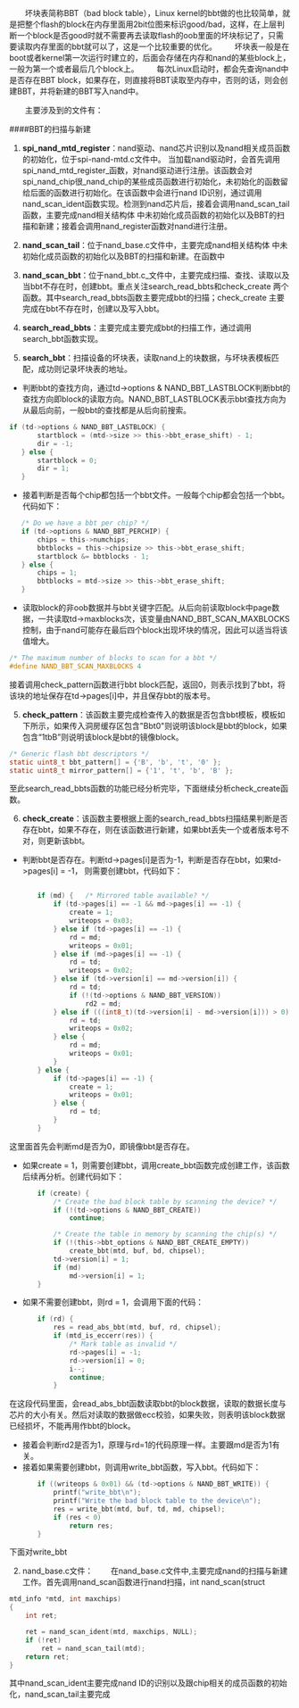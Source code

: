&emsp;&emsp;坏块表简称BBT（bad block table），Linux kernel的bbt做的也比较简单，就是把整个flash的block在内存里面用2bit位图来标识good/bad，这样，在上层判断一个block是否good时就不需要再去读取flash的oob里面的坏块标记了，只需要读取内存里面的bbt就可以了，这是一个比较重要的优化。
&ensp;&ensp;&ensp;&ensp;坏块表一般是在boot或者kernel第一次运行时建立的，后面会存储在内存和nand的某些block上，一般为第一个或者最后几个block上。
&emsp;&emsp;每次Linux启动时，都会先查询nand中是否存在BBT block，如果存在，则直接将BBT读取至内存中，否则的话，则会创建BBT，并将新建的BBT写入nand中。

&emsp;&emsp;主要涉及到的文件有：

####BBT的扫描与新建
1. **spi_nand_mtd_register**：nand驱动、nand芯片识别以及nand相关成员函数的初始化，位于spi-nand-mtd.c文件中。
当加载nand驱动时，会首先调用spi_nand_mtd_register_函数，对nand驱动进行注册。该函数会对spi_nand_chip很_nand_chip的某些成员函数进行初始化，未初始化的函数留给后面的函数进行初始化。在该函数中会进行nand ID识别，通过调用nand_scan_ident函数实现。检测到nand芯片后，接着会调用nand_scan_tail函数，主要完成nand相关结构体 中未初始化成员函数的初始化以及BBT的扫描和新建；接着会调用nand_register函数对nand进行注册。

2. **nand_scan_tail**：位于nand_base.c文件中，主要完成nand相关结构体 中未初始化成员函数的初始化以及BBT的扫描和新建。在函数中


2. **nand_scan_bbt**：位于nand_bbt.c_文件中，主要完成扫描、查找、读取以及当bbt不存在时，创建bbt。重点关注search_read_bbts和check_create 两个函数。其中search_read_bbts函数主要完成bbt的扫描；check_create 主要完成在bbt不存在时，创建以及写入bbt。

3. **search_read_bbts**：主要完成主要完成bbt的扫描工作，通过调用search_bbt函数实现。

4. **search_bbt**：扫描设备的坏块表，读取nand上的块数据，与坏块表模板匹配，成功则记录坏块表的地址。
 - 判断bbt的查找方向，通过td->options & NAND_BBT_LASTBLOCK判断bbt的查找方向即block的读取方向。NAND_BBT_LASTBLOCK表示bbt查找方向为从最后向前，一般bbt的查找都是从后向前搜索。
 ```c
if (td->options & NAND_BBT_LASTBLOCK) {
		startblock = (mtd->size >> this->bbt_erase_shift) - 1;
		dir = -1;
	} else {
		startblock = 0;
		dir = 1;
	}
```
 - 接着判断是否每个chip都包括一个bbt文件。一般每个chip都会包括一个bbt。代码如下：
 ```c
 	/* Do we have a bbt per chip? */
	if (td->options & NAND_BBT_PERCHIP) {
		chips = this->numchips;
		bbtblocks = this->chipsize >> this->bbt_erase_shift;
		startblock &= bbtblocks - 1;
	} else {
		chips = 1;
		bbtblocks = mtd->size >> this->bbt_erase_shift;
	}
 ```
 - 读取block的非oob数据并与bbt关键字匹配。从后向前读取block中page数据，一共读取td->maxblocks次，该变量由NAND_BBT_SCAN_MAXBLOCKS控制，由于nand可能存在最后四个block出现坏块的情况，因此可以适当将该值增大。
 ```c
 /* The maximum number of blocks to scan for a bbt */
#define NAND_BBT_SCAN_MAXBLOCKS	4
```
接着调用check_pattern函数进行bbt block匹配，返回0，则表示找到了bbt，将该块的地址保存在td->pages[i]中，并且保存bbt的版本号。

5. **check_pattern**：该函数主要完成检查传入的数据是否包含bbt模板，模板如下所示，如果传入洞房缓存区包含"Bbt0"则说明该block是bbt的block，如果包含“1tbB”则说明该block是bbt的镜像block。
```c
/* Generic flash bbt descriptors */
static uint8_t bbt_pattern[] = {'B', 'b', 't', '0' };
static uint8_t mirror_pattern[] = {'1', 't', 'b', 'B' };
```
至此search_read_bbts函数的功能已经分析完毕，下面继续分析check_create函数。

6. **check_create**：该函数主要根据上面的search_read_bbts扫描结果判断是否存在bbt，如果不存在，则在该函数进行新建，如果bbt丢失一个或者版本号不对，则更新该bbt。
 - 判断bbt是否存在。判断td->pages[i]是否为-1，判断是否存在bbt，如果td->pages[i] = -1， 则需要创建bbt，代码如下：
 ```c

		if (md) {   /* Mirrored table available? */
			if (td->pages[i] == -1 && md->pages[i] == -1) {
				create = 1;
				writeops = 0x03;
			} else if (td->pages[i] == -1) {
				rd = md;
				writeops = 0x01;
			} else if (md->pages[i] == -1) {
				rd = td;
				writeops = 0x02;
			} else if (td->version[i] == md->version[i]) {
				rd = td;
				if (!(td->options & NAND_BBT_VERSION))
					rd2 = md;
			} else if (((int8_t)(td->version[i] - md->version[i])) > 0) {
				rd = td;
				writeops = 0x02;
			} else {
				rd = md;
				writeops = 0x01;
			}
		} else {
			if (td->pages[i] == -1) {
				create = 1;
				writeops = 0x01;
			} else {
				rd = td;
			}
		}
 
 ```
这里面首先会判断md是否为0，即镜像bbt是否存在。
 - 如果create = 1，则需要创建bbt，调用create_bbt函数完成创建工作，该函数后续再分析。创建代码如下：
 ```c
 		if (create) {
			/* Create the bad block table by scanning the device? */
			if (!(td->options & NAND_BBT_CREATE))
				continue;

			/* Create the table in memory by scanning the chip(s) */
			if (!(this->bbt_options & NAND_BBT_CREATE_EMPTY))
				create_bbt(mtd, buf, bd, chipsel);
			td->version[i] = 1;
			if (md)
				md->version[i] = 1;
		}
 ```
 - 如果不需要创建bbt，则rd = 1，会调用下面的代码：
 ```c
 		if (rd) {
			res = read_abs_bbt(mtd, buf, rd, chipsel);
			if (mtd_is_eccerr(res)) {
				/* Mark table as invalid */
				rd->pages[i] = -1;
				rd->version[i] = 0;
				i--;
				continue;
			}
 ```
在这段代码里面，会read_abs_bbt函数读取bbt的block数据，读取的数据长度与芯片的大小有关。然后对读取的数据做ecc校验，如果失败，则表明该block数据已经损坏，不能再用作bbt的block。
 - 接着会判断rd2是否为1，原理与rd=1的代码原理一样。主要跟md是否为1有关。
 - 接着如果需要创建bbt，则调用write_bbt函数，写入bbt。代码如下：
 ```c 
 		if ((writeops & 0x01) && (td->options & NAND_BBT_WRITE)) {
			printf("write_bbt\n");
			printf("Write the bad block table to the device\n");
			res = write_bbt(mtd, buf, td, md, chipsel);
			if (res < 0)
				return res;
		}
 ```
下面对write_bbt

2. nand_base.c文件：
&emsp;&emsp;在nand_base.c文件中,主要完成nand的扫描与新建工作。首先调用nand_scan函数进行nand扫描，int nand_scan(struct 
```c
mtd_info *mtd, int maxchips)
{
	int ret;

	ret = nand_scan_ident(mtd, maxchips, NULL);
	if (!ret)
		ret = nand_scan_tail(mtd);
	return ret;
}
```
其中nand_scan_ident主要完成nand ID的识别以及跟chip相关的成员函数的初始化，nand_scan_tail主要完成